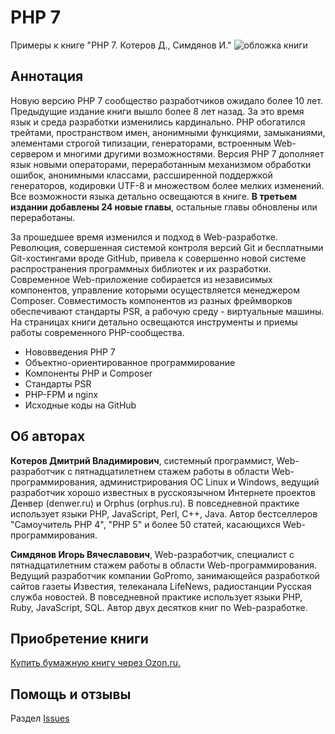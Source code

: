 # PHP 7

Примеры к книге "PHP 7. Котеров Д., Симдянов И."
![обложка книги](http://www.bhv.ru/largeimg/194435.jpg "PHP 7")
## Аннотация

Новую версию PHP 7 сообщество разработчиков ожидало более 10 лет. Предыдущие издание книги вышло более 8 лет назад. За это время язык и среда разработки изменились кардинально. PHP обогатился трейтами, пространством имен, анонимными функциями, замыканиями, элементами строгой типизации, генераторами, встроенным Web-сервером и многими другими возможностями. Версия PHP 7 дополняет язык новыми операторами, переработанным механизмом обработки ошибок, анонимными классами, рассширенной поддержкой генераторов, кодировки UTF-8 и множеством более мелких изменений. Все возможности языка детально освещаются в книге. **В третьем издании добавлены 24 новые главы**, остальные главы обновлены или переработаны.

За прошедшее время изменился и подход в Web-разработке. Революция, совершенная системой контроля версий Git и бесплатными Git-хостингами вроде GitHub, привела к совершенно новой системе распространения программных библиотек и их разработки. Современное Web-приложение собирается из независимых компонентов, управление которыми осуществляется менеджером Composer. Совместимость компонентов из разных фреймворков обеспечивают стандарты PSR, а рабочую среду - виртуальные машины. На страницах книги детально освещаются инструменты и приемы работы современного PHP-сообщества.

* Нововведения PHP 7
* Объектно-ориентированное программирование
* Компоненты PHP и Composer
* Cтандарты PSR
* PHP-FPM и nginx
* Исходные коды на GitHub

## Об авторах

**Котеров Дмитрий Владимирович**, системный программист, Web-разработчик с пятнадцатилетнем стажем работы в области Web-программирования, администрирования ОС Linux и Windows, ведущий разработчик хорошо известных в русскоязычном Интернете проектов Денвер (denwer.ru) и Orphus (orphus.ru). В повседневной практике использует языки PHP, JavaScript, Perl, C++, Java. Автор бестселлеров "Самоучитель PHP 4", "PHP 5" и более 50 статей, касающихся Web-программирования.

**Симдянов Игорь Вячеславович**, Web-разработчик, специалист с пятнадцатилетним стажем работы в области Web-программирования. Ведущий разработчик компании GoPromo, занимающейся разработкой сайтов газеты Известия, телеканала LifeNews, радиостанции Русская служба новостей. В повседневной практике использует языки PHP, Ruby, JavaScript, SQL. Автор двух десятков книг по Web-разработке.

## Приобретение книги

[Купить бумажную книгу через Ozon.ru.](http://www.ozon.ru/context/detail/id/137538198/?partner=softtimeru)

## Помощь и отзывы

Раздел [Issues](https://github.com/igorsimdyanov/php7/issues)
